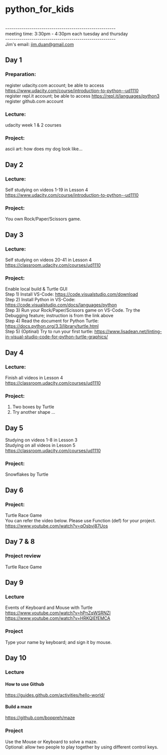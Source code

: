 # python_for_kids
\
------------------------------------------------------- \
meeting time: 3:30pm - 4:30pm each tuesday and thursday \
------------------------------------------------------- \
Jim's email: jim.duan@gmail.com 


## Day 1 
### Preparation:
register udacity.com account; be able to access https://www.udacity.com/course/introduction-to-python--ud1110 \
register repl.it account; be able to access https://repl.it/languages/python3 \
register github.com account
### Lecture:
udacity week 1 & 2 courses 
### Project:
ascii art: how does my dog look like... 

## Day 2
### Lecture:
Self studying on videos 1-19 in Lesson 4 \
https://www.udacity.com/course/introduction-to-python--ud1110
### Project:
You own Rock/Paper/Scissors game.

## Day 3
### Lecture:
Self studying on videos 20-41 in Lesson 4 \
https://classroom.udacity.com/courses/ud1110
### Project:
Enable local build & Turtle GUI \
Step 1) Install VS-Code: https://code.visualstudio.com/download \
Step 2) Install Python in VS-Code: https://code.visualstudio.com/docs/languages/python \
Step 3) Run your Rock/Paper/Scissors game on VS-Code. Try the Debugging feature; instruction is from the link above \
Step 4) Read the document for Python Turtle: https://docs.python.org/3.3/library/turtle.html \
Step 5) (Optinal) Try to run your first turtle: https://www.lisadean.net/linting-in-visual-studio-code-for-python-turtle-graphics/

## Day 4
### Lecture:
Finish all videos in Lesson 4 \
https://classroom.udacity.com/courses/ud1110
### Project:
1) Two boxes by Turtle
2) Try another shape ...

## Day 5
Studying on videos 1-8 in Lesson 3 \
Studying on all videos in Lesson 5 \
https://classroom.udacity.com/courses/ud1110
### Project:
Snowflakes by Turtle

## Day 6
### Project:
Turtle Race Game \
You can refer the video below. Please use Function (def) for your project. \
https://www.youtube.com/watch?v=qOsbvj87Uos

## Day 7 & 8
### Project review
Turtle Race Game

## Day 9
### Lecture
Events of Keyboard and Mouse with Turtle \
https://www.youtube.com/watch?v=hPnZqWSRNZI \
https://www.youtube.com/watch?v=HRKQlEfEMCA

### Project
Type your name by keyboard; and sign it by mouse.

## Day 10
### Lecture
#### How to use Github 
https://guides.github.com/activities/hello-world/ 
#### Build a maze 
https://github.com/boppreh/maze

### Project
Use the Mouse or Keyboard to solve a maze. \
Optional: allow two people to play together by using different control keys.
